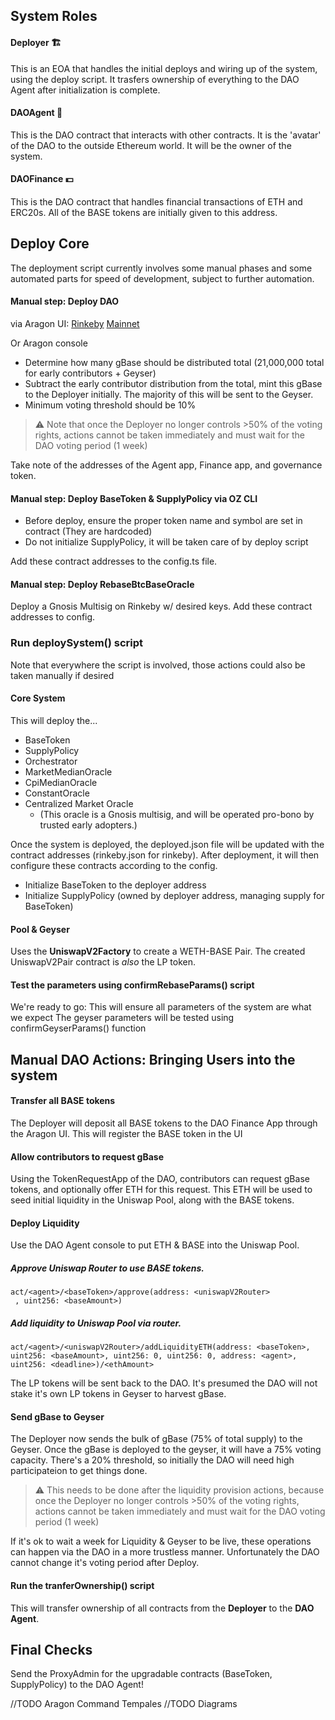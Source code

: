 ## System Roles 
#### Deployer 🏗
This is an EOA that handles the initial deploys and wiring up of the system, using the deploy script. It trasfers ownership of everything to the DAO Agent after initialization is complete.

#### DAOAgent 🤖
This is the DAO contract that interacts with other contracts. It is the 'avatar' of the DAO to the outside Ethereum world. It will be the owner of the system.

#### DAOFinance 💵
This is the DAO contract that handles financial transactions of ETH and ERC20s. All of the BASE tokens are initially given to this address.

## Deploy Core
The deployment script currently involves some manual phases and some automated parts for speed of development, subject to further automation.

#### Manual step: Deploy DAO 

via Aragon UI:
[Rinkeby](https://rinkeby.aragon.org/#/)
[Mainnet](https://aragon.org/#/)

Or Aragon console

- Determine how many gBase should be distributed total (21,000,000 total for early contributors + Geyser)
- Subtract the early contributor distribution from the total, mint this gBase to the Deployer initially. The majority of this will be sent to the Geyser.
- Minimum voting threshold should be 10%

>⚠️ Note that once the Deployer no longer controls >50% of the voting rights, actions cannot be taken immediately and must wait for the DAO voting period (1 week)

Take note of the addresses of the Agent app, Finance app, and governance token.

#### Manual step: Deploy BaseToken & SupplyPolicy via OZ CLI
- Before deploy, ensure the proper token name and symbol are set in contract (They are hardcoded)
- Do not initialize SupplyPolicy, it will be taken care of by deploy script

Add these contract addresses to the config.ts file.

#### Manual step: Deploy RebaseBtcBaseOracle
Deploy a Gnosis Multisig on Rinkeby w/ desired keys.
Add these contract addresses to config.


### Run deploySystem() script
Note that everywhere the script is involved, those actions could also be taken manually if desired

#### Core System
This will deploy the...
- BaseToken
- SupplyPolicy
- Orchestrator
- MarketMedianOracle
- CpiMedianOracle
- ConstantOracle
- Centralized Market Oracle
    - (This oracle is a Gnosis multisig, and will be operated pro-bono by trusted early adopters.)

Once the system is deployed, the deployed.json file will be updated with the contract addresses (rinkeby.json for rinkeby).
After deployment, it will then configure these contracts according to the config.

- Initialize BaseToken to the deployer address
- Initialize SupplyPolicy (owned by deployer address, managing supply for BaseToken)

#### Pool & Geyser
Uses the **UniswapV2Factory** to create a WETH-BASE Pair. The created UniswapV2Pair contract is *also* the LP token.

#### Test the parameters using confirmRebaseParams() script
We're ready to go:
This will ensure all parameters of the system are what we expect
The geyser parameters will be tested using confirmGeyserParams() function

## Manual DAO Actions: Bringing Users into the system

#### Transfer all BASE tokens
The Deployer will deposit all BASE tokens to the DAO Finance App through the Aragon UI. This will register the BASE token in the UI

#### Allow contributors to request gBase
Using the TokenRequestApp of the DAO, contributors can request gBase tokens, and optionally offer ETH for this request. This ETH will be used to seed initial liquidity in the Uniswap Pool, along with the BASE tokens.

#### Deploy Liquidity
Use the DAO Agent console to put ETH & BASE into the Uniswap Pool.

##### Approve Uniswap Router to use BASE tokens.
```
act/<agent>/<baseToken>/approve(address: <uniswapV2Router>
 , uint256: <baseAmount>)
```

##### Add liquidity to Uniswap Pool via router.
```
act/<agent>/<uniswapV2Router>/addLiquidityETH(address: <baseToken>, uint256: <baseAmount>, uint256: 0, uint256: 0, address: <agent>, uint256: <deadline>)/<ethAmount>
```

The LP tokens will be sent back to the DAO. It's presumed the DAO will not stake it's own LP tokens in Geyser to harvest gBase.

#### Send gBase to Geyser
The Deployer now sends the bulk of gBase (75% of total supply) to the Geyser. Once the gBase is deployed to the geyser, it will have a 75% voting capacity.
There's a 20% threshold, so initially the DAO will need high participateion to get things done.

>⚠️ This needs to be done after the liquidity provision actions, because once the Deployer no longer controls >50% of the voting rights, actions cannot be taken immediately and must wait for the DAO voting period (1 week)

If it's ok to wait a week for Liquidity & Geyser to be live, these operations can happen via the DAO in a more trustless manner.
Unfortunately the DAO cannot change it's voting period after Deploy.

#### Run the tranferOwnership() script
This will transfer ownership of all contracts from the **Deployer** to the **DAO Agent**.

## Final Checks
Send the ProxyAdmin for the upgradable contracts (BaseToken, SupplyPolicy) to the DAO Agent!

//TODO Aragon Command Tempales
//TODO Diagrams


